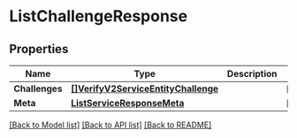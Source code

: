 # ListChallengeResponse

## Properties

Name | Type | Description | Notes
------------ | ------------- | ------------- | -------------
**Challenges** | [**[]VerifyV2ServiceEntityChallenge**](verify.v2.service.entity.challenge.md) |  | [optional] 
**Meta** | [**ListServiceResponseMeta**](ListServiceResponse_meta.md) |  | [optional] 

[[Back to Model list]](../README.md#documentation-for-models) [[Back to API list]](../README.md#documentation-for-api-endpoints) [[Back to README]](../README.md)


